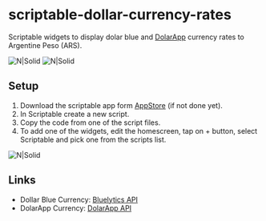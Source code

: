 # scriptable-dollar-currency-rates

Scriptable widgets to display dolar blue and [DolarApp](https://www.dolarapp.com/en-AR) currency rates to Argentine Peso (ARS).

![N|Solid](https://i.ibb.co/nb7fz6h/Whats-App-Image-2024-07-20-at-20-20-24.jpg)
![N|Solid](https://i.ibb.co/QrtHDrr/Whats-App-Image-2024-07-20-at-20-20-23.jpg)


## Setup
1. Download the scriptable app form [AppStore](https://apps.apple.com/en/app/scriptable/id1405459188) (if not done yet).
2. In Scriptable create a new script.
3. Copy the code from one of the script files.
4. To add one of the widgets, edit the homescreen, tap on + button, select Scriptable and pick one from the scripts list.

![N|Solid](https://i.ibb.co/QJB3Fgb/Whats-App-Image-2024-07-20-at-20-20-21.jpg)


## Links
- Dollar Blue Currency: [Bluelytics API](https://api.bluelytics.com.ar/v2/latest)
- DolarApp Currency: [DolarApp API](https://api.dolarapp.com/v1/tickers?currencies=ARS)
